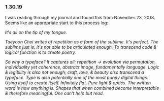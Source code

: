 <a name="11.23.18"></a>

### 1.30.19

I was reading through my journal and found this from November 23, 2018. Seems like an appropriate start to this process log:

*It's all on the tip of my tongue.*

*Taeyoon Choi writes of repetition as a form of the sublime. It's perfect. The sublime just is. It's not able to be articulated enough. To transcend code & logical function is to create poetry.*

*So why a typeface? It captures all: repetition &rarr; evolution via permutation, individuality yet coherence, abstract image, fundamentally language. Logic & legibility is also not enough; craft, love, & beauty also transcend a typeface. Type is also potentially one of the most purely digital things. Using itself to create itself. Infinitely flat. Pure light & optics. The written word is how anything is. Shapes that when combined become interpretable & therefore meaningful. One can't help but read.*
